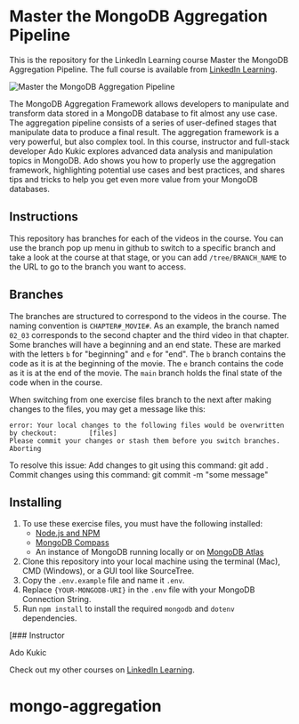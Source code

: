# Master the MongoDB Aggregation Pipeline
This is the repository for the LinkedIn Learning course Master the MongoDB Aggregation Pipeline. The full course is available from [LinkedIn Learning][lil-course-url].

![Master the MongoDB Aggregation Pipeline][lil-thumbnail-url] 

The MongoDB Aggregation Framework allows developers to manipulate and transform data stored in a MongoDB database to fit almost any use case. The aggregation pipeline consists of a series of user-defined stages that manipulate data to produce a final result. The aggregation framework is a very powerful, but also complex tool. In this course, instructor and full-stack developer Ado Kukic explores advanced data analysis and manipulation topics in MongoDB. Ado shows you how to properly use the aggregation framework, highlighting potential use cases and best practices, and shares tips and tricks to help you get even more value from your MongoDB databases.

## Instructions

This repository has branches for each of the videos in the course. You can use
the branch pop up menu in github to switch to a specific branch and take a look
at the course at that stage, or you can add `/tree/BRANCH_NAME` to the URL to go
to the branch you want to access.

## Branches

The branches are structured to correspond to the videos in the course. The
naming convention is `CHAPTER#_MOVIE#`. As an example, the branch named `02_03`
corresponds to the second chapter and the third video in that chapter. Some
branches will have a beginning and an end state. These are marked with the
letters `b` for "beginning" and `e` for "end". The `b` branch contains the code
as it is at the beginning of the movie. The `e` branch contains the code as it
is at the end of the movie. The `main` branch holds the final state of the code
when in the course.

When switching from one exercise files branch to the next after making changes
to the files, you may get a message like this:

    error: Your local changes to the following files would be overwritten by checkout:        [files]
    Please commit your changes or stash them before you switch branches.
    Aborting

To resolve this issue: Add changes to git using this command: git add . Commit
changes using this command: git commit -m "some message"

## Installing

1. To use these exercise files, you must have the following installed:
   - [Node.js and NPM](https://nodejs.org/en/)
   - [MongoDB Compass](https://www.mongodb.com/products/compass)
   - An instance of MongoDB running locally or on
     [MongoDB Atlas](https://www.mongodb.com/atlas)
2. Clone this repository into your local machine using the terminal (Mac), CMD
   (Windows), or a GUI tool like SourceTree.
3. Copy the `.env.example` file and name it `.env`.
4. Replace `{YOUR-MONGODB-URI}` in the `.env` file with your MongoDB Connection
   String.
5. Run `npm install` to install the required `mongodb` and `dotenv`
   dependencies.

[### Instructor

Ado Kukic 
                            


                            

Check out my other courses on [LinkedIn Learning](https://www.linkedin.com/learning/instructors/ado-kukic).

[lil-course-url]: https://www.linkedin.com/learning/master-the-mongodb-aggregation-pipeline?dApp=59033956
[lil-thumbnail-url]: https://media.licdn.com/dms/image/C560DAQGafKcmzWL4vw/learning-public-crop_675_1200/0/1671740249495?e=2147483647&v=beta&t=Gy5XDxb9-IirerdaBNfhFPr1Hc5XB7jNsYn3FXOHpzo
# mongo-aggregation
